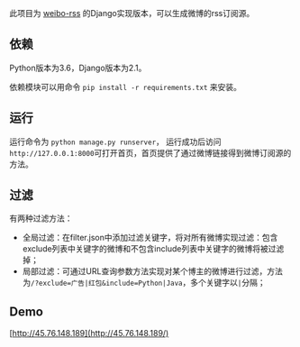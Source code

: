 此项目为 [weibo-rss](https://github.com/zgq354/weibo-rss) 的Django实现版本，可以生成微博的rss订阅源。

## 依赖

Python版本为3.6，Django版本为2.1。

依赖模块可以用命令 `pip install -r requirements.txt` 来安装。

## 运行

运行命令为 `python manage.py runserver`， 运行成功后访问 `http://127.0.0.1:8000`可打开首页，首页提供了通过微博链接得到微博订阅源的方法。

## 过滤

有两种过滤方法：

- 全局过滤：在filter.json中添加过滤关键字，将对所有微博实现过滤：包含exclude列表中关键字的微博和不包含include列表中关键字的微博将被过滤掉；
- 局部过滤：可通过URL查询参数方法实现对某个博主的微博进行过滤，方法为`/?exclude=广告|红包&include=Python|Java`，多个关键字以`|`分隔；

## Demo

[http://45.76.148.189](http://45.76.148.189/)